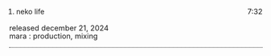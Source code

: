 <div class = tracklist>

1. neko life <span class = spec>7:32</span>

</div>

<div class = details>
released december 21, 2024
<br>
    <div class = credits>
        mara : production, mixing
    </div>
</div>

<div class = mdbody>
This is a sample markdown document containing a few things that i want to test out. for instance, i would probably like to have a paragraph or so here about the album or release... the things that i liked about it, retroactive views, ideas i had at the time. things like that. possibly also the emotional framework of the album, what it meant to me, etc.
</div>

<style>
    .mdbody {
        display: none;
        padding-top: 1em;
        border-bottom: 1px black dotted;
    }

    .details {
        padding-bottom: 1em;
        font-size: 11pt;
        text-indent: 0px;   
        border-bottom: 1px black dotted;
    }

    .credits {
        line-height: 1;
        font-size: 11pt;
    }

    .spec {
        font-size: 11pt;
        /* font-style: italic; */
        float:right;
    }

    .tracklist {
        /* border-bottom: 1px black dotted; */

    }
    .tracklist ol {
        padding-left: 1em;
        list-style: my-decimal;
        list-style-position: outside;
    }

    .tracklist li {
        line-height: 1.35;
    }
</style>
